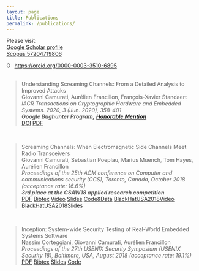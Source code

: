 ```yaml
---
layout: page
title: Publications
permalink: /publications/
---
```


Please visit:<br/>
[Google Scholar profile][1]<br/>
[Scopus 57204719806][2]<br/>
<div itemscope itemtype="https://schema.org/Person"><a itemprop="sameAs" content="https://orcid.org/0000-0003-3510-6895" href="https://orcid.org/0000-0003-3510-6895" target="orcid.widget" rel="me noopener noreferrer" style="vertical-align:top;"><img src="https://orcid.org/sites/default/files/images/orcid_16x16.png" style="width:1em;margin-right:.5em;" alt="ORCID iD icon">https://orcid.org/0000-0003-3510-6895</a></div>

[1]: https://scholar.google.fr/citations?user=id9WAs8AAAAJ&hl=en
[2]: https://www.scopus.com/authid/detail.uri?authorId=57204719806

<!--Generated automatically with pandoc-->
<!--https://tex.stackexchange.com/questions/171793/bibtex-to-html-markdown-etc-using-pandoc-->

<div class="publ">

<!--<h3>2020</h3>-->
<br/>
<div class="row">
  <div class="span12">
    <blockquote>
      <div class="titl">Understanding Screaming Channels: From a Detailed Analysis to Improved Attacks</div>
        <div class="authors">Giovanni Camurati, Aurélien Francillon, François-Xavier Standaert</div>
	   <em>IACR Transactions on Cryptographic Hardware and Embedded Systems. 2020, 3 (Jun. 2020), 358-401</em>
	   <em></em>
       <br>
       <b><em>Google Bughunter Program,</em></b>
       <a href="https://bughunter.withgoogle.com/profile/22a6711b-ddb6-4f2f-91ac-71145c3362ec"><b><em>Honorable Mention</em></b></a>
       <br>
       <a href="https://doi.org/10.13154/tches.v2020.i3.358-401">DOI</a>
       <a href="https://tches.iacr.org/index.php/TCHES/article/view/8594/8161">PDF</a>
    </blockquote>
  </div>
</div>

<!--<h3>2018</h3>-->
<br/>
<div class="row">
  <div class="span12">
    <blockquote>
      <div class="titl">Screaming Channels: When Electromagnetic Side Channels Meet Radio Transceivers</div>
        <div class="authors">Giovanni Camurati, Sebastian Poeplau, Marius Muench, Tom Hayes, Aurélien Francillon</div>
	   <em>Proceedings of the 25th ACM conference on Computer and communications security (CCS), Toronto, Canada, October 2018</em>
	   <em>(acceptance rate: 16.6%)</em>
       <br>
       <b><em>3rd place at the CSAW18 applied research competition</em></b>
    <div>
    <a href="http://s3.eurecom.fr/docs/ccs18_camurati.pdf">PDF</a>
    <a href="http://s3.eurecom.fr/bibs/ccs18_camurati.bib">Bibtex</a>
    <a href="https://youtu.be/0IafNH2WHxk">Video</a>
    <a href="http://s3.eurecom.fr/docs/ccs18_camurati_slides.pdf">Slides</a>
    <a href="https://github.com/eurecom-s3/screaming_channels">Code&Data</a>
    <a href="https://youtu.be/K7wqwOzD1Yw">BlackHatUSA2018Video</a>
    <a href="http://s3.eurecom.fr/slides/bh18us_camurati.slides.pdf">BlackHatUSA2018Slides</a>
    </div>
    </blockquote>
  </div>
</div>

<br/>
<div class="row">
  <div class="span12">
    <blockquote>
      <div class="titl">Inception: System-wide Security Testing of Real-World Embedded Systems Software</div>
        <div class="authors">Nassim Corteggiani, Giovanni Camurati, Aurélien Francillon</div>
          <em>Proceedings of the 27th USENIX Security Symposium (USENIX Security 18), Baltimore, USA, August 2018</em>
          <em>(acceptance rate: 19.1%)</em>
    <div>
    <a href="http://s3.eurecom.fr/docs/usenixsec18_corteggiani.pdf">PDF</a>
    <a href="http://s3.eurecom.fr/bibs/usenixsec18_corteggiani.bib">Bibtex</a>
    <a href="http://s3.eurecom.fr/slides/usenixsec18_corteggiani.slides.pdf">Slides</a>
    <a href="https://inception-framework.github.io/inception/">Code</a>
    </div>
    </blockquote>
  </div>
</div>


